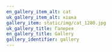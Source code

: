 ```yaml
---
en_gallery_item_alt: cat
uk_gallery_item_alt: кішка
gallery_item: static/img/cat_1280.jpg
uk_gallery_title: Галерея
en_gallery_title: Gallery
gallery_identifier: gallery
---
```

